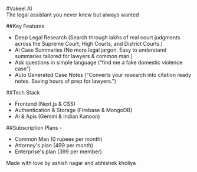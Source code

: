 #Vakeel AI  
The legal assistant you never knew but always wanted  

##Key Features  
- Deep Legal Research (Search through lakhs of real court judgments across the Supreme Court, High Courts, and District Courts.)  
- Ai Case Summaries (No more legal jargon. Easy to understand summaries tailored for lawyers & common man.)  
- Ask questions in simple language (“find me a fake domestic violence case”)  
- Auto Generated Case Notes ("Converts your research into citation ready notes. Saving hours of prep for lawyers.")  

##Tech Stack  
- Frontend (Next.js & CSS)  
- Authentication & Storage (Firebase & MongoDB)  
- Ai & Apis (Gemini & Indian Kanoon)  

##Subscription Plans -   
- Common Man (0 rupees per month)  
- Attorney's plan (499 per month)  
- Enterprise's plan (399 per member)  


Made with love by ashish nagar and abhishek kholiya
